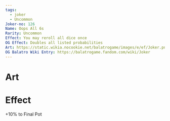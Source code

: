 ```yaml
---
tags:
  - joker
  - Uncommon
Joker-no: 126
Name: Oops All 6s
Rarity: Uncommon
Effect: You may reroll all dice once
OG Effect: Doubles all listed probabilities
Art: https://static.wikia.nocookie.net/balatrogame/images/e/ef/Joker.png/revision/latest?cb=20230925003651
OG Balatro Wiki Entry: https://balatrogame.fandom.com/wiki/Joker
---
```

# Art
# Effect
+10% to Final Pot